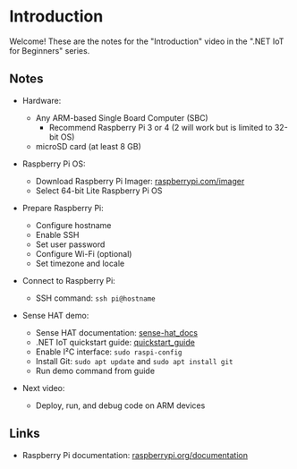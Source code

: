# Introduction

Welcome! These are the notes for the "Introduction" video in the ".NET IoT for Beginners" series.

## Notes

- Hardware:
  - Any ARM-based Single Board Computer (SBC)
    - Recommend Raspberry Pi 3 or 4 (2 will work but is limited to 32-bit OS)
  - microSD card (at least 8 GB)

- Raspberry Pi OS:
  - Download Raspberry Pi Imager: [raspberrypi.com/imager](placeholder_URL)
  - Select 64-bit Lite Raspberry Pi OS

- Prepare Raspberry Pi:
  - Configure hostname
  - Enable SSH
  - Set user password
  - Configure Wi-Fi (optional)
  - Set timezone and locale

- Connect to Raspberry Pi:
  - SSH command: `ssh pi@hostname`

- Sense HAT demo:
  - Sense HAT documentation: [sense-hat_docs](placeholder_URL)
  - .NET IoT quickstart guide: [quickstart_guide](placeholder_URL)
  - Enable I²C interface: `sudo raspi-config`
  - Install Git: `sudo apt update` and `sudo apt install git`
  - Run demo command from guide

- Next video:
  - Deploy, run, and debug code on ARM devices

## Links

- Raspberry Pi documentation: [raspberrypi.org/documentation](placeholder_URL)